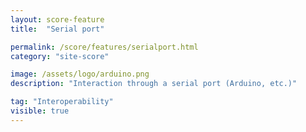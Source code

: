```yaml
---
layout: score-feature
title:  "Serial port"

permalink: /score/features/serialport.html
category: "site-score"

image: /assets/logo/arduino.png
description: "Interaction through a serial port (Arduino, etc.)"

tag: "Interoperability"
visible: true
---
```

